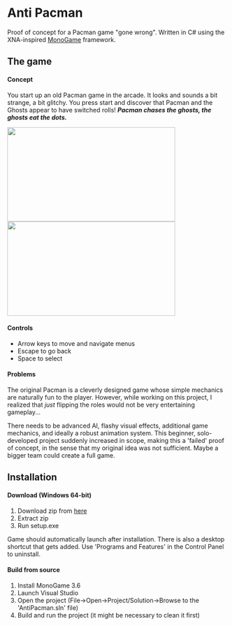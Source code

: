 # Anti Pacman
Proof of concept for a Pacman game "gone wrong". Written in C# using the XNA-inspired [MonoGame](http://www.monogame.net/) framework.

## The game
#### Concept
You start up an old Pacman game in the arcade. It looks and sounds a bit strange, a bit glitchy.
You press start and discover that Pacman and the Ghosts appear to have switched rolls!
**_Pacman chases the ghosts, the ghosts eat the dots._**

<img src="https://media.giphy.com/media/Y0nXu8Eb6R2Za9ATXD/giphy.gif" height=216 width=384> <img src="https://media.giphy.com/media/RKMmTLvGyO8KuuqZF3/giphy.gif" height=216 width=384>


#### Controls
- Arrow keys to move and navigate menus
- Escape to go back
- Space to select

#### Problems
The original Pacman is a cleverly designed game whose simple mechanics are naturally fun to the player.
However, while working on this project, I realized that *just* flipping the roles would not be very entertaining gameplay...

There needs to be advanced AI, flashy visual effects, additional game mechanics, and ideally a robust animation system.
This beginner, solo-developed project suddenly increased in scope, making this a 'failed' proof of concept, in the sense that my original idea was not sufficient. Maybe a bigger team could create a full game.

## Installation
#### Download (Windows 64-bit)
1. Download zip from [here](https://www.dropbox.com/s/hg77yhmzwlkt6hq/anti-pacman_v1.0.zip?dl=0)
2. Extract zip
3. Run setup.exe

Game should automatically launch after installation. There is also a desktop shortcut that gets added.
Use 'Programs and Features' in the Control Panel to uninstall.

#### Build from source
1. Install MonoGame 3.6
2. Launch Visual Studio
3. Open the project (File->Open->Project/Solution->Browse to the 'AntiPacman.sln' file)
4. Build and run the project (it might be necessary to clean it first)
